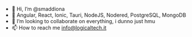 - 👋 Hi, I’m @smaddiona
- 🌱 Angular, React, Ionic, Tauri, NodeJS, Nodered, PostgreSQL, MongoDB
- 💞️ I’m looking to collaborate on everything, i dunno just hmu
- 📫 How to reach me info@logicaltech.it
